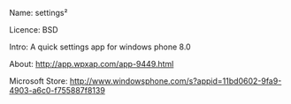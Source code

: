 Name: settings²

Licence: BSD

Intro: A quick settings app for windows phone 8.0

About: http://app.wpxap.com/app-9449.html

Microsoft Store: http://www.windowsphone.com/s?appid=11bd0602-9fa9-4903-a6c0-f755887f8139
